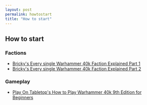 ```yaml
---
layout: post
permalink: howtostart
title: "How to start"
---
```


## How to start

### Factions

* [Bricky's Every single Warhammer 40k Faction Explained Part 1](https://www.youtube.com/watch?v=xCGKPRiJp84)
* [Bricky's Every single Warhammer 40k Faction Explained Part 2](https://www.youtube.com/watch?v=Y6jnsX77TCU)


### Gameplay

* [Play On Tabletop's How to Play Warhammer 40k 9th Edition for Beginners](https://www.youtube.com/watch?v=taUqZCiijvU)
